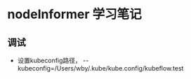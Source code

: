 # nodeInformer 学习笔记

## 调试
* 设置kubeconfig路径， --kubeconfig=/Users/wby/.kube/kube.config/kubeflow.test
